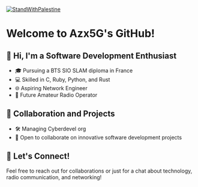 [![StandWithPalestine](https://github.com/Safouene1/support-palestine-banner/blob/master/StandWithPalestine.svg)](https://github.com/Safouene1/support-palestine-banner)

# Welcome to Azx5G's GitHub!

## 👋 Hi, I'm a Software Development Enthusiast

- 🎓 Pursuing a BTS SIO SLAM diploma in France
- 💻 Skilled in C, Ruby, Python, and Rust
- 🌐 Aspiring Network Engineer
- 📡 Future Amateur Radio Operator

## 🤝 Collaboration and Projects

- 🛠️ Managing Cyberdevel org
- 👥 Open to collaborate on innovative software development projects

## 💬 Let's Connect!

Feel free to reach out for collaborations or just for a chat about technology, radio communication, and networking!
